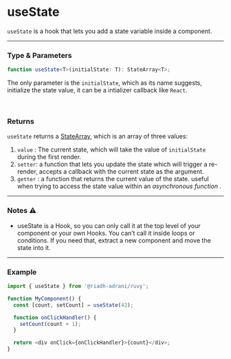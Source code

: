 # useState

`useState` is a hook that lets you add a state variable inside a component.

<hr/>

### Type & Parameters

```ts
function useState<T>(initialState: T): StateArray<T>;
```

The only parameter is the `initialState`, which as its name suggests, initialize the state value, it can be a intializer callback like `React`.

<br/>

### Returns

`useState` returns a [StateArray](/docs/types#statearray), which is an array of three values:

1. `value` : The current state, which will take the value of `initialState` during the first render.
2. `setter`: a function that lets you update the state which will trigger a re-render, accepts a callback with the current state as the argument.
3. `getter` : a function that returns the current value of the state. useful when trying to access the state value within an _asynchronous function_ .

<hr/>

### Notes ⚠️

- useState is a Hook, so you can only call it at the top level of your component or your own Hooks. You can’t call it inside loops or conditions. If you need that, extract a new component and move the state into it.

<hr/>

### Example

```ts
import { useState } from '@riadh-adrani/ruvy';

function MyComponent() {
  const [count, setCount] = useState(42);

  function onClickHandler() {
    setCount(count + 1);
  }

  return <div onClick={onClickHandler}>{count}</div>;
}
```
